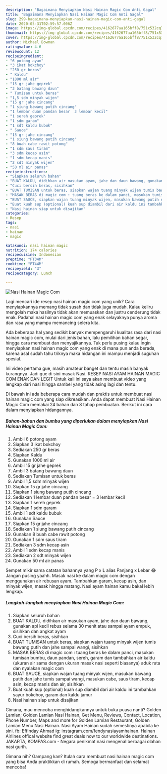 ```yaml
---
description: "Bagaimana Menyiapkan Nasi Hainan Magic Com Anti Gagal"
title: "Bagaimana Menyiapkan Nasi Hainan Magic Com Anti Gagal"
slug: 299-bagaimana-menyiapkan-nasi-hainan-magic-com-anti-gagal
date: 2020-05-31T02:59:57.006Z
image: https://img-global.cpcdn.com/recipes/4162677aa165bff8/751x532cq70/nasi-hainan-magic-com-foto-resep-utama.jpg
thumbnail: https://img-global.cpcdn.com/recipes/4162677aa165bff8/751x532cq70/nasi-hainan-magic-com-foto-resep-utama.jpg
cover: https://img-global.cpcdn.com/recipes/4162677aa165bff8/751x532cq70/nasi-hainan-magic-com-foto-resep-utama.jpg
author: Michael Bowman
ratingvalue: 4.6
reviewcount: 12
recipeingredient:
- "6 potong ayam"
- "3 ikat bokchoy"
- "250 gr beras"
- " Kaldu"
- "1000 ml air"
- "15 gr jahe geprek"
- "3 batang bawang daun"
- " Tumisan untuk beras"
- "1,5 sdm minyak wijen"
- "15 gr jahe cincang"
- "1 siung bawang putih cincang"
- "1 lembar duan pandan besar  3 lembar kecil"
- "1 sereh geprek"
- "1 sdm garam"
- "1 sdt kaldu bubuk"
- " Sauce"
- "15 gr jahe cincang"
- "1 siung bawang putih cincang"
- "8 buah cabe rawit potong"
- "1 sdm saus tiram"
- "3 sdm kecap asin"
- "1 sdm kecap manis"
- "2 sdt minyak wijen"
- "50 ml air panas"
recipeinstructions:
- "Siapkan seluruh bahan"
- "BUAT KALDU, didihkan air masukan ayam, jahe dan daun bawang, gunakan api kecil rebus selama 30 menit atau sampai ayam empuk, sisihkan dan angkat ayam"
- "Cuci bersih beras, sisihkan"
- "BUAT TUMISAN untuk beras, siapkan wajan tuang minyak wijen tumis bawang putih dan jahe sampai wangi, sisihkan"
- "MASAK BERAS di magic com : tuang beras ke dalam panci, masukan tumisan bumbu, daun pandan, sereh, garam dan tambahkan air kaldu (ukuran air sama dengan ukuran masak nasi seperti biasanya) aduk rata dan nyalakan magic com"
- "BUAT SAUCE, siapkan wajan tuang minyak wijen, masukan bawang putih dan jahe tumis sampai wangi, masukan cabe, saus tiram, kecap asin, kecap manis dan air, sisihkan"
- "Buat kuah sup (optional) kuah sup diambil dari air kaldu ini tambahkan sayur bokchoy, garam dan kaldu jamur"
- "Nasi hainan siap untuk disajikan"
categories:
- Resep
tags:
- nasi
- hainan
- magic

katakunci: nasi hainan magic 
nutrition: 174 calories
recipecuisine: Indonesian
preptime: "PT34M"
cooktime: "PT44M"
recipeyield: "3"
recipecategory: Lunch

---
```



![Nasi Hainan Magic Com](https://img-global.cpcdn.com/recipes/4162677aa165bff8/751x532cq70/nasi-hainan-magic-com-foto-resep-utama.jpg)

Lagi mencari ide resep nasi hainan magic com yang unik? Cara menyiapkannya memang tidak susah dan tidak juga mudah. Kalau keliru mengolah maka hasilnya tidak akan memuaskan dan justru cenderung tidak enak. Padahal nasi hainan magic com yang enak selayaknya punya aroma dan rasa yang mampu memancing selera kita.

Ada beberapa hal yang sedikit banyak mempengaruhi kualitas rasa dari nasi hainan magic com, mulai dari jenis bahan, lalu pemilihan bahan segar, hingga cara membuat dan menyajikannya. Tak perlu pusing kalau ingin menyiapkan nasi hainan magic com yang enak di mana pun anda berada, karena asal sudah tahu triknya maka hidangan ini mampu menjadi suguhan spesial.

Ini video pertama gue, masih amateur banget dan tentu masih banyak kurangnya. Jadi gue di sini masak Nasi. RESEP NASI AYAM HAINAN MAGIC COM ENAK DAN LEGIT Untuk kali ini saya akan membuat video yang lengkap dari nasi hingga sambel yang tidak asing lagi dan tentu.


Di bawah ini ada beberapa cara mudah dan praktis untuk membuat nasi hainan magic com yang siap dikreasikan. Anda dapat membuat Nasi Hainan Magic Com memakai 24 bahan dan 8 tahap pembuatan. Berikut ini cara dalam menyiapkan hidangannya.

<!--inarticleads1-->

##### Bahan-bahan dan bumbu yang diperlukan dalam menyiapkan Nasi Hainan Magic Com:

1. Ambil 6 potong ayam
1. Siapkan 3 ikat bokchoy
1. Sediakan 250 gr beras
1. Siapkan  Kaldu
1. Gunakan 1000 ml air
1. Ambil 15 gr jahe geprek
1. Ambil 3 batang bawang daun
1. Sediakan  Tumisan untuk beras
1. Ambil 1,5 sdm minyak wijen
1. Siapkan 15 gr jahe cincang
1. Siapkan 1 siung bawang putih cincang
1. Sediakan 1 lembar duan pandan besar = 3 lembar kecil
1. Siapkan 1 sereh geprek
1. Siapkan 1 sdm garam
1. Ambil 1 sdt kaldu bubuk
1. Gunakan  Sauce
1. Siapkan 15 gr jahe cincang
1. Sediakan 1 siung bawang putih cincang
1. Gunakan 8 buah cabe rawit potong
1. Gunakan 1 sdm saus tiram
1. Sediakan 3 sdm kecap asin
1. Ambil 1 sdm kecap manis
1. Sediakan 2 sdt minyak wijen
1. Gunakan 50 ml air panas


Sempet mikir sama catatan bahannya yang P x L alias Panjang x Lebar 😂 Jangan pusing yaahh. Masak nasi ke dalam magic com dengan menggunakan air rebusan ayam. Tambahkan garam, kecap asin, dan minyak wijen, masak hingga matang. Nasi ayam hainan kamu bakal lebih lengkap. 

<!--inarticleads2-->

##### Langkah-langkah menyiapkan Nasi Hainan Magic Com:

1. Siapkan seluruh bahan
1. BUAT KALDU, didihkan air masukan ayam, jahe dan daun bawang, gunakan api kecil rebus selama 30 menit atau sampai ayam empuk, sisihkan dan angkat ayam
1. Cuci bersih beras, sisihkan
1. BUAT TUMISAN untuk beras, siapkan wajan tuang minyak wijen tumis bawang putih dan jahe sampai wangi, sisihkan
1. MASAK BERAS di magic com : tuang beras ke dalam panci, masukan tumisan bumbu, daun pandan, sereh, garam dan tambahkan air kaldu (ukuran air sama dengan ukuran masak nasi seperti biasanya) aduk rata dan nyalakan magic com
1. BUAT SAUCE, siapkan wajan tuang minyak wijen, masukan bawang putih dan jahe tumis sampai wangi, masukan cabe, saus tiram, kecap asin, kecap manis dan air, sisihkan
1. Buat kuah sup (optional) kuah sup diambil dari air kaldu ini tambahkan sayur bokchoy, garam dan kaldu jamur
1. Nasi hainan siap untuk disajikan


Gimana, mau mencoba menghidangkannya untuk buka puasa nanti? Golden Lamian; Golden Lamian Nasi Hainan, Get Menu, Reviews, Contact, Location, Phone Number, Maps and more for Golden Lamian Restaurant, Golden Lamian Menu Nasi Hainan. Nasi Ayam Hainan sudah semestinya apabila ke sini. fb: Effinday Ahmad ig: instagram.com/fendynasiayamhainan. Hainan Airlines offical website find great deals now to our worldwide destinations. JAKARTA, KOMPAS.com - Negara penikmat nasi mengenal berbagai olahan nasi gurih. 

Gimana nih? Gampang kan? Itulah cara membuat nasi hainan magic com yang bisa Anda praktikkan di rumah. Semoga bermanfaat dan selamat mencoba!
